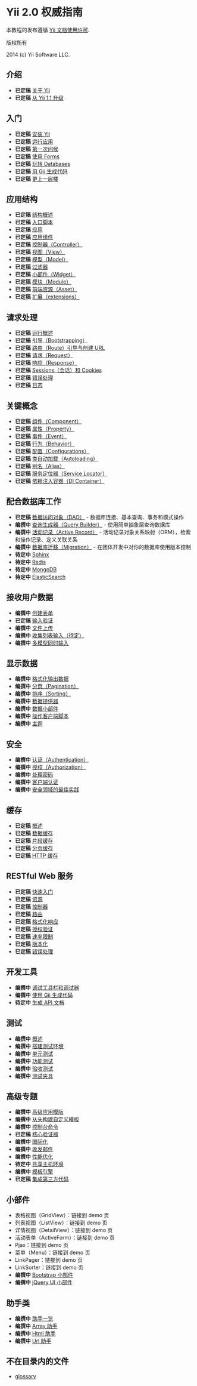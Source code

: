 Yii 2.0 权威指南
===============================

本教程的发布遵循 [Yii 文档使用许可](http://www.yiiframework.com/doc/terms/).

版权所有

2014 (c) Yii Software LLC.

介绍
-----

* **已定稿** [关于 Yii](intro-yii.md)
* **已定稿** [从 Yii 1.1 升级](intro-upgrade-from-v1.md)


入门
-----

* **已定稿** [安装 Yii](start-installation.md)
* **已定稿** [运行应用](start-workflow.md)
* **已定稿** [第一次问候](start-hello.md)
* **已定稿** [使用 Forms](start-forms.md)
* **已定稿** [玩转 Databases](start-databases.md)
* **已定稿** [用 Gii 生成代码](start-gii.md)
* **已定稿** [更上一层楼](start-looking-ahead.md)

应用结构
--------

* **已定稿** [结构概述](structure-overview.md)
* **已定稿** [入口脚本](structure-entry-scripts.md)
* **已定稿** [应用](structure-applications.md)
* **已定稿** [应用组件](structure-application-components.md)
* **已定稿** [控制器（Controller）](structure-controllers.md)
* **已定稿** [视图（View）](structure-views.md)
* **已定稿** [模型（Model）](structure-models.md)
* **已定稿** [过滤器](structure-filters.md)
* **已定稿** [小部件（Widget）](structure-widgets.md)
* **已定稿** [模块（Module）](structure-modules.md)
* **已定稿** [前端资源（Asset）](structure-assets.md)
* **已定稿** [扩展（extensions）](structure-extensions.md)

请求处理
--------

* **已定稿** [运行概述](runtime-overview.md)
* **已定稿** [引导（Bootstrapping）](runtime-bootstrapping.md)
* **已定稿** [路由（Route）引导与创建 URL](runtime-routing.md)
* **已定稿** [请求（Request）](runtime-requests.md)
* **已定稿** [响应（Response）](runtime-responses.md)
* **已定稿** [Sessions（会话）和 Cookies](runtime-sessions-cookies.md)
* **已定稿** [错误处理](runtime-handling-errors.md)
* **已定稿** [日志](runtime-logging.md)

关键概念
--------

* **已定稿** [组件（Component）](concept-components.md)
* **已定稿** [属性（Property）](concept-properties.md)
* **已定稿** [事件（Event）](concept-events.md)
* **已定稿** [行为（Behavior）](concept-behaviors.md)
* **已定稿** [配置（Configurations）](concept-configurations.md)
* **已定稿** [类自动加载（Autoloading）](concept-autoloading.md)
* **已定稿** [别名（Alias）](concept-aliases.md)
* **已定稿** [服务定位器（Service Locator）](concept-service-locator.md)
* **已定稿** [依赖注入容器（DI Container）](concept-di-container.md)

配合数据库工作
-------------

* **已定稿** [数据访问对象（DAO）](db-dao.md) - 数据库连接、基本查询、事务和模式操作
* **编撰中** [查询生成器（Query Builder）](db-query-builder.md) - 使用简单抽象层查询数据库
* **编撰中** [活动记录（Active Record）](db-active-record.md) - 活动记录对象关系映射（ORM），检索和操作记录、定义关联关系
* **编撰中** [数据库迁移（Migration）](db-migrations.md) - 在团体开发中对你的数据库使用版本控制
* **待定中** [Sphinx](db-sphinx.md)
* **待定中** [Redis](db-redis.md)
* **待定中** [MongoDB](db-mongodb.md)
* **待定中** [ElasticSearch](db-elastic-search.md)

接收用户数据
-----------

* **编撰中** [创建表单](input-forms.md)
* **已定稿** [输入验证](input-validation.md)
* **编撰中** [文件上传](input-file-upload.md)
* **编撰中** [收集列表输入（待定）](input-tabular-input.md)
* **编撰中** [多模型同时输入](input-multiple-models.md)

显示数据
--------

* **编撰中** [格式化输出数据](output-formatting.md)
* **编撰中** [分页（Pagination）](output-pagination.md)
* **编撰中** [排序（Sorting）](output-sorting.md)
* **编撰中** [数据提供器](output-data-providers.md)
* **编撰中** [数据小部件](output-data-widgets.md)
* **编撰中** [操作客户端脚本](output-client-scripts.md)
* **编撰中** [主题](output-theming.md)

安全
-----

* **编撰中** [认证（Authentication）](security-authentication.md)
* **编撰中** [授权（Authorization）](security-authorization.md)
* **编撰中** [处理密码](security-passwords.md)
* **编撰中** [客户端认证](security-auth-clients.md)
* **编撰中** [安全领域的最佳实践](security-best-practices.md)

缓存
-----

* **已定稿** [概述](caching-overview.md)
* **已定稿** [数据缓存](caching-data.md)
* **已定稿** [片段缓存](caching-fragment.md)
* **已定稿** [分页缓存](caching-page.md)
* **已定稿** [HTTP 缓存](caching-http.md)

RESTful Web 服务
----------------

* **已定稿** [快速入门](rest-quick-start.md)
* **已定稿** [资源](rest-resources.md)
* **已定稿** [控制器](rest-controllers.md)
* **已定稿** [路由](rest-routing.md)
* **已定稿** [格式化响应](rest-response-formatting.md)
* **已定稿** [授权验证](rest-authentication.md)
* **已定稿** [速率限制](rest-rate-limiting.md)
* **已定稿** [版本化](rest-versioning.md)
* **已定稿** [错误处理](rest-error-handling.md)

开发工具
--------

* **编撰中** [调试工具栏和调试器](tool-debugger.md)
* **编撰中** [使用 Gii 生成代码](tool-gii.md)
* **待定中** [生成 API 文档](tool-api-doc.md)


测试
-----

* **编撰中** [概述](test-overview.md)
* **编撰中** [搭建测试环境](test-endvironment-setup.md)
* **编撰中** [单元测试](test-unit.md)
* **编撰中** [功能测试](test-functional.md)
* **编撰中** [验收测试](test-acceptance.md)
* **编撰中** [测试夹具](test-fixtures.md)


高级专题
--------

* **编撰中** [高级应用模版](tutorial-advanced-app.md)
* **编撰中** [从头构建自定义模版](tutorial-start-from-scratch.md)
* **编撰中** [控制台命令](tutorial-console.md)
* **已定稿** [核心验证器](tutorial-core-validators.md)
* **编撰中** [国际化](tutorial-i18n.md)
* **编撰中** [收发邮件](tutorial-mailing.md)
* **编撰中** [性能优化](tutorial-performance-tuning.md)
* **待定中** [共享主机环境](tutorial-shared-hosting.md)
* **编撰中** [模板引擎](tutorial-template-engines.md)
* **已定稿** [集成第三方代码](tutorial-yii-integration.md)

小部件
------

* 表格视图（GridView）：链接到 demo 页
* 列表视图（ListView）：链接到 demo 页
* 详情视图（DetailView）：链接到 demo 页
* 活动表单（ActiveForm）：链接到 demo 页
* Pjax：链接到 demo 页
* 菜单（Menu）：链接到 demo 页
* LinkPager：链接到 demo 页
* LinkSorter：链接到 demo 页
* **编撰中** [Bootstrap 小部件](widget-bootstrap.md)
* **编撰中** [jQuery UI 小部件](widget-jui.md)

助手类
------

* **编撰中** [助手一览](helper-overview.md)
* **编撰中** [Array 助手](helper-array.md)
* **编撰中** [Html 助手](helper-html.md)
* **编撰中** [Url 助手](helper-url.md)

不在目录内的文件
----------------

*  [glossary](glossary.md)
